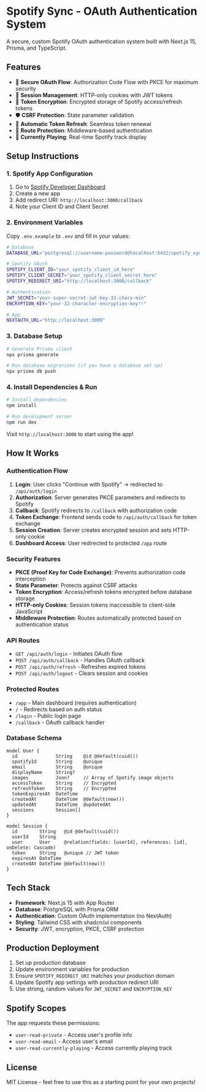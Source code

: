 # Spotify Sync - OAuth Authentication System

A secure, custom Spotify OAuth authentication system built with Next.js 15, Prisma, and TypeScript.

## Features

- 🔐 **Secure OAuth Flow**: Authorization Code Flow with PKCE for maximum security
- 🍪 **Session Management**: HTTP-only cookies with JWT tokens
- 🔑 **Token Encryption**: Encrypted storage of Spotify access/refresh tokens
- 🛡️ **CSRF Protection**: State parameter validation
- 🔄 **Automatic Token Refresh**: Seamless token renewal
- 🚦 **Route Protection**: Middleware-based authentication
- 📱 **Currently Playing**: Real-time Spotify track display

## Setup Instructions

### 1. Spotify App Configuration

1. Go to [Spotify Developer Dashboard](https://developer.spotify.com/dashboard)
2. Create a new app
3. Add redirect URI: `http://localhost:3000/callback`
4. Note your Client ID and Client Secret

### 2. Environment Variables

Copy `.env.example` to `.env` and fill in your values:

```bash
# Database
DATABASE_URL="postgresql://username:password@localhost:5432/spotify_sync"

# Spotify OAuth
SPOTIFY_CLIENT_ID="your_spotify_client_id_here"
SPOTIFY_CLIENT_SECRET="your_spotify_client_secret_here"
SPOTIFY_REDIRECT_URI="http://localhost:3000/callback"

# Authentication
JWT_SECRET="your-super-secret-jwt-key-32-chars-min"
ENCRYPTION_KEY="your-32-character-encryption-key!!"

# App
NEXTAUTH_URL="http://localhost:3000"
```

### 3. Database Setup

```bash
# Generate Prisma client
npx prisma generate

# Run database migrations (if you have a database set up)
npx prisma db push
```

### 4. Install Dependencies & Run

```bash
# Install dependencies
npm install

# Run development server
npm run dev
```

Visit `http://localhost:3000` to start using the app!

## How It Works

### Authentication Flow

1. **Login**: User clicks "Continue with Spotify" → redirected to `/api/auth/login`
2. **Authorization**: Server generates PKCE parameters and redirects to Spotify
3. **Callback**: Spotify redirects to `/callback` with authorization code
4. **Token Exchange**: Frontend sends code to `/api/auth/callback` for token exchange
5. **Session Creation**: Server creates encrypted session and sets HTTP-only cookie
6. **Dashboard Access**: User redirected to protected `/app` route

### Security Features

- **PKCE (Proof Key for Code Exchange)**: Prevents authorization code interception
- **State Parameter**: Protects against CSRF attacks  
- **Token Encryption**: Access/refresh tokens encrypted before database storage
- **HTTP-only Cookies**: Session tokens inaccessible to client-side JavaScript
- **Middleware Protection**: Routes automatically protected based on authentication status

### API Routes

- `GET /api/auth/login` - Initiates OAuth flow
- `POST /api/auth/callback` - Handles OAuth callback  
- `POST /api/auth/refresh` - Refreshes expired tokens
- `POST /api/auth/logout` - Clears session and cookies

### Protected Routes

- `/app` - Main dashboard (requires authentication)
- `/` - Redirects based on auth status
- `/login` - Public login page
- `/callback` - OAuth callback handler

### Database Schema

```prisma
model User {
  id              String    @id @default(cuid())
  spotifyId       String    @unique
  email           String    @unique  
  displayName     String?
  images          Json?     // Array of Spotify image objects
  accessToken     String    // Encrypted
  refreshToken    String    // Encrypted
  tokenExpiresAt  DateTime
  createdAt       DateTime  @default(now())
  updatedAt       DateTime  @updatedAt
  sessions        Session[]
}

model Session {
  id        String   @id @default(cuid())
  userId    String
  user      User     @relation(fields: [userId], references: [id], onDelete: Cascade)
  token     String   @unique // JWT token
  expiresAt DateTime
  createdAt DateTime @default(now())
}
```

## Tech Stack

- **Framework**: Next.js 15 with App Router
- **Database**: PostgreSQL with Prisma ORM
- **Authentication**: Custom OAuth implementation (no NextAuth)
- **Styling**: Tailwind CSS with shadcn/ui components
- **Security**: JWT, encryption, PKCE, CSRF protection

## Production Deployment

1. Set up production database
2. Update environment variables for production
3. Ensure `SPOTIFY_REDIRECT_URI` matches your production domain
4. Update Spotify app settings with production redirect URI
5. Use strong, random values for `JWT_SECRET` and `ENCRYPTION_KEY`

## Spotify Scopes

The app requests these permissions:
- `user-read-private` - Access user's profile info  
- `user-read-email` - Access user's email
- `user-read-currently-playing` - Access currently playing track

## License

MIT License - feel free to use this as a starting point for your own projects!
